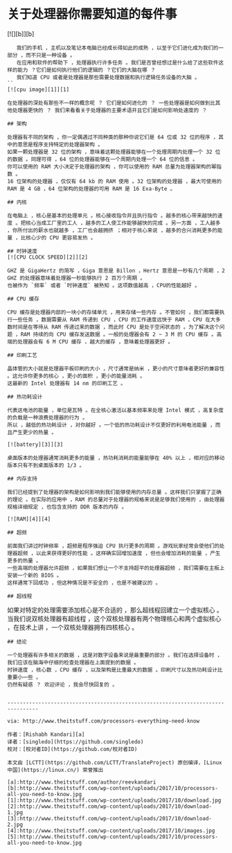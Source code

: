 # 关于处理器你需要知道的每件事

[![][b]][b]
```
   我们的手机 ，主机以及笔记本电脑已经成长得如此的成熟 ，以至于它们进化成为我们的一部分 ，而不只是一种设备 。
   在应用和软件的帮助下 ，处理器执行许多任务 。我们是否曾经想过是什么给了这些软件这样的能力 ？它们是如何执行他们的逻辑的 ？它们的大脑在哪 ？
   我们知道 CPU 或者是处理器是那些需要处理数据和执行逻辑任务设备的大脑 。
``
[![cpu image][1]][1]
```
    在处理器的深处有那些不一样的概念呢 ？ 它们是如何进化的 ？ 一些处理器是如何做到比其他处理器更快的 ？ 我们来看看关于处理器的主要术语并且它们是如何影响处速度的 ？
```
## 架构
```
    处理器有不同的架构 ，你一定偶遇过不同种类的那种你说它们是 64 位或 32 位的程序 ，其中的意思是程序支持特定的处理器架构 。
    如果一颗处理器是 32 位的架构 ，意味着这颗处理器能够在一个处理周期内处理一个 32 位的数据 。同理可得 ，64 位的处理器能够在一个周期内处理一个 64 位的信息 。
    你可以使用的 RAM 大小决定于处理器的架构 ，你可以使用的 RAM 总量为处理器架构的幂指数 。
    16 位架构的处理器 ，仅仅有 64 kb 的 RAM 使用 。32 位架构的处理器 ，最大可使用的 RAM 是 4 GB ，64 位架构的处理器的可用 RAM 是 16 Exa-Byte 。
```
## 内核
```
    在电脑上 ，核心是基本的处理单元 。核心接收指令并且执行指令 。越多的核心带来越快的速度 。把核心当成工厂里的工人 ，越多的工人使工作能够越快的完成 。另一方面 ，工人越多 ，你所付出的薪水也就越多 ，工厂也会越拥挤 ；相对于核心来说 ，越多的合兴消耗更多的能量 ，比核心少的 CPU 更容易发热 。
```
## 时钟速度
[![CPU CLOCK SPEED][2]][2]
```
    GHZ 是 GigaHertz 的简写 ，Giga 意思是 Billon ，Hertz 意思是一秒有几个周期 ，2 GHZ 的处理器意味着处理器一秒能够执行 2 百万个周期 。
    也被作为 `频率` 或者 `时钟速度` 被熟知 。这项数值越高 ，CPU的性能越好 。
```
## CPU 缓存
```
    CPU 缓存是处理器内部的一块小的存储单元 ，用来存储一些内存 。不管如何 ，我们都需要执行一些任务 ，数据需要从 RAM 传递到 CPU ，CPU 的工作速度远快于 RAM ，CPU 在大多数时间是在等待从 RAM 传递过来的数据 ，而此时 CPU 是处于空闲状态的 。为了解决这个问题 ，RAM 持续的向 CPU 缓存发送数据 。一般的处理器会有 2 ~ 3 M 的 CPU 缓存 。高端的处理器会有 6 M CPU 缓存 ，越大的缓存 ，意味着处理器更好 。
```
## 印刷工艺
```
    晶体管的大小就是处理器平板印刷的大小 ，尺寸通常是纳米 ，更小的尺寸意味者更好的兼容性 。这允许你更多的核心 ，更小的面积 ，更小的能量消耗 。
    这最新的 Intel 处理器有 14 nm 的印刷工艺 。
```
## 热功耗设计
```
    代表这电池的能量 ，单位是瓦特 。在全核心激活以基本频率来处理 Intel 模式 ，高复杂度的负载是一种浪费处理器的行为 。
    所以 ，越低的热功耗设计 ，对你越好 。一个低的热功耗设计不仅更好的利用电池能量 ，而且产生更少的热量 。
```
[![battery][3]][3]
```
    桌面版本的处理器通常消耗更多的能量 ，热功耗消耗的能量能够在 40% 以上 ，相对应的移动版本只有不到桌面版本的 1/3 。
```
## 内存支持
```
    我们已经提到了处理器的架构是如何影响到我们能够使用的内存总量 。这样我们只掌握了正确的理论 。在实际的应用中 ，RAM 的总量对于处理器的规格来说是足够我们使用的 ，由处理器规格详细规定 ，也包含支持的 DDR 版本的内存 。
```
[![RAM][4]][4]

## 超频
```
    前面我们讲过时钟频率 ，超频是程序强迫 CPU 执行更多的周期 。游戏玩家经常会使他们的处理器超频 ，以此来获得更好的性能 。这样确实回增加速度 ，但也会增加消耗的能量 ，产生更多的热量 。
    一些高端的处理器允许超频 ，如果我们想让一个不支持超平的处理器超频 ，我们需要在主板上安装一个新的 BIOS 。
    这样通常下回成功 ，但这种情况是不安全的 ，也是不被建议的 。
```
## 超线程
```
   如果对特定的处理需要添加核心是不合适的 ，那么超线程回建立一个虚拟核心 。
   当我们说双核处理器有超线程 ，这个双核处理器有两个物理核心和两个虚拟核心 ，在技术上讲 ，一个双核处理器拥有四核核心 。
```
## 结论
```
    一个处理器有许多相关的数据 ，这是对数字设备来说是最重要的部分 。我们在选择设备时 ，我们应该在脑海中仔细的检查处理器在上面提到的数据 。
    时钟速度 ，核心数 ，CPU 缓存 ，以及架构是比重最大的数据 。印刷尺寸以及热功耗设计比重要小一些 。
    仍然有疑惑 ？ 欢迎评论 ，我会尽快回复的 。
```

--------------------------------------------------------------------------------

via: http://www.theitstuff.com/processors-everything-need-know

作者：[Rishabh Kandari][a]
译者：[singledo](https://github.com/singledo)
校对：[校对者ID](https://github.com/校对者ID)

本文由 [LCTT](https://github.com/LCTT/TranslateProject) 原创编译，[Linux中国](https://linux.cn/) 荣誉推出

[a]:http://www.theitstuff.com/author/reevkandari
[b]:http://www.theitstuff.com/wp-content/uploads/2017/10/processors-all-you-need-to-know.jpg
[1]:http://www.theitstuff.com/wp-content/uploads/2017/10/download.jpg
[2]:http://www.theitstuff.com/wp-content/uploads/2017/10/download-1.jpg
[3]:http://www.theitstuff.com/wp-content/uploads/2017/10/download-2.jpg
[4]:http://www.theitstuff.com/wp-content/uploads/2017/10/images.jpg
[5]:http://www.theitstuff.com/wp-content/uploads/2017/10/processors-all-you-need-to-know.jpg
